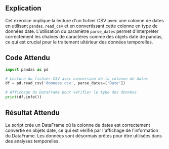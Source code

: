 
## Explication

Cet exercice implique la lecture d'un fichier CSV avec une colonne de dates en utilisant `pandas.read_csv` et en convertissant cette colonne en type de données date. L'utilisation du paramètre `parse_dates` permet d'interpréter correctement les chaînes de caractères comme des objets date de pandas, ce qui est crucial pour le traitement ultérieur des données temporelles.

## Code Attendu

```python
import pandas as pd

# Lecture du fichier CSV avec conversion de la colonne de dates
df = pd.read_csv('donnees.csv', parse_dates=['Date'])

# Affichage du DataFrame pour vérifier le type des données
print(df.info())
```

## Résultat Attendu

Le script crée un DataFrame où la colonne de dates est correctement convertie en objets date, ce qui est vérifié par l'affichage de l'information du DataFrame. Les données sont désormais prêtes pour être utilisées dans des analyses temporelles.
